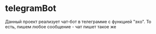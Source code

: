 # telegramBot
Данный проект реализует чат-бот в телеграмме с функцией "эхо".
То есть, пишем любое сообщение - чат пишет такое же
